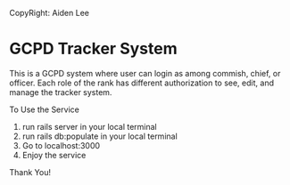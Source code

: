 
CopyRight: Aiden Lee


GCPD Tracker System 
===
This is a GCPD system where user can login as among commish, chief, or officer.
Each role of the rank has different authorization to see, edit, and manage 
the tracker system.


To Use the Service

1. run rails server in your local terminal
2. run rails db:populate in your local terminal
2. Go to localhost:3000 
3. Enjoy the service




Thank You!